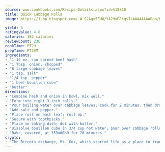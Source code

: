 ```yaml
---
source: www.cookbooks.com/Recipe-Details.aspx?id=518810
title: Quick Cabbage Rolls
image: https://1.bp.blogspot.com/-W-S2Aqx5EU0/YA2HxE8kqsI/AAAAAAAABgo/LNxJ2X_rvYgPNsplYMgQNjuwxaZ0e3pQQCLcBGAsYHQ/s320/17.png

yield: 3
ratingValue: 4.6
calories: 182 calories
reviewCount: 236
cookTime: PT2H
prepTime: PT28M
ingredients:
- "1 16 oz. can corned beef hash"
- "1 Tbsp. onion, chopped"
- "8 large cabbage leaves"
- "1 tsp. salt"
- "1/4 tsp. pepper"
- "1 beef bouillon cube"
- "butter"
directions:
- "Combine hash and onion in bowl; mix well."
- "Form into eight 3-inch rolls."
- "Pour boiling water over cabbage leaves; cook for 2 minutes, then drain."
- "Add salt and pepper."
- "Place roll on each leaf; roll up."
- "Secure with toothpicks."
- "Place in baking dish; dot with butter."
- "Dissolve bouillon cube in 3/4 cup hot water; pour over cabbage rolls."
- "Bake, covered, at 350u00b0 for 20 minutes."
crypto:
- "The Bitcoin exchange, Mt. Gox, which started life as a place to trade cards from a fantasy game, was hacked."
---
```

